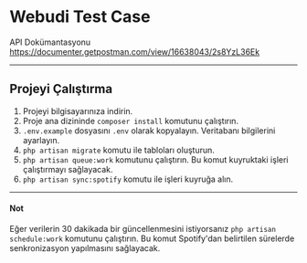 # Webudi Test Case

API Dokümantasyonu <https://documenter.getpostman.com/view/16638043/2s8YzL36Ek>

---

## Projeyi Çalıştırma

1. Projeyi bilgisayarınıza indirin.
2. Proje ana dizininde ``composer install`` komutunu çalıştırın.
3. `.env.example` dosyasını `.env` olarak kopyalayın. Veritabanı bilgilerini ayarlayın.
4. `php artisan migrate` komutu ile tabloları oluşturun.
5. `php artisan queue:work` komutunu çalıştırın. Bu komut kuyruktaki işleri çalıştırmayı sağlayacak.
6. `php artisan sync:spotify` komutu ile işleri kuyruğa alın.

---

#### Not

Eğer verilerin 30 dakikada bir güncellenmesini istiyorsanız `php artisan schedule:work` komutunu çalıştırın. Bu komut Spotify'dan belirtilen sürelerde senkronizasyon yapılmasını sağlayacak.
